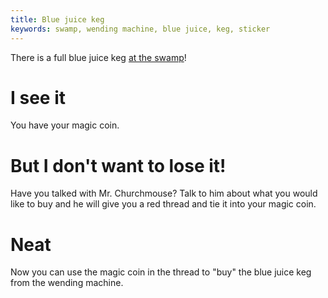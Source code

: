 ```yaml
---
title: Blue juice keg
keywords: swamp, wending machine, blue juice, keg, sticker
---
```


There is a full blue juice keg [at the swamp](010-humbert.md)!

# I see it
You have your magic coin.

# But I don't want to lose it!
Have you talked with Mr. Churchmouse? Talk to him about what you would like to buy and he will give you a red thread and tie it into your magic coin.

# Neat
Now you can use the magic coin in the thread to "buy" the blue juice keg from the wending machine.
